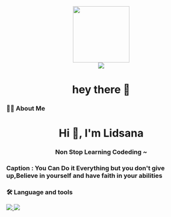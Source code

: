 

<div align="center">
  <img height="150" src="https://camo.githubusercontent.com/62da68eb62b1e5f175f7d1f0191dd89a653d7908feb22d37d4a0ab07365d6791/68747470733a2f2f6d656469612e67697068792e636f6d2f6d656469612f4d3967624264396e6244724f5475314d71782f67697068792e676966"  />
</div>

<div align="center">
  <img src="https://visitor-badge.laobi.icu/badge?page_id=maurodesouza.maurodesouza&"  />
</div>

<h1 align="center">hey there 👋</h1>
<h3 align="left">👩‍💻  About Me</h3>

<h1 align="center">Hi 👋, I'm Lidsana</h1>
<h3 align="center">Non Stop Learning Codeding ~</h3>
<h3>Caption : You Can Do it Everything but you don't give up,Believe in yourself and have faith in your abilities</h3>


<h3 align="left">🛠 Language and tools</h3>
<p align="left">
 <a href="https://skillicons.dev">
    <img src="https://skillicons.dev/icons?i=html,css,sass,bootstrap,javascript,jquery,php,laravel,mysql,vite,vscode,postman" />

  <img src="https://www.google.com/url?sa=i&url=https%3A%2F%2Fplatform.pyronome.com%2Fpyronome%2Fadminlte-3x-htmldbjs-1x-laravel-6x&psig=AOvVaw2In3rUOj0XeBYpW1kItv_p&ust=1700680670283000&source=images&cd=vfe&opi=89978449&ved=0CBEQjRxqFwoTCPDN0avn1YIDFQAAAAAdAAAAABAE">
  </a>

  
</p>


###
